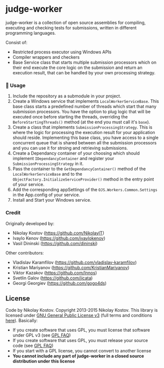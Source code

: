 # judge-worker

judge-worker is a collection of open source assemblies for compiling, executing and checking tests for submissions, written in different programming languages.

Consist of:
* Restricted process executor using Windows APIs
* Compiler wrappers and checkers
* Base Service class that starts multiple submission processors which on their end execute the core logic on the submission and return an execution result, that can be handled by your own processing strategy.

### 🔌 Usage
  1. Include the repository as a submodule in your project.
  2. Create a Windows service that implements `LocalWorkerServiceBase`. This base class starts a predefined number of threads which start that many submission processors. You have the option to plug logic that will be executed once before starting the threads, overriding the `BeforeStartingThreads()` method (at the end you must call it's `base`).
  3. Create a class that implements `SubmissionProcessingStrategy`. This is where the logic for processing the execution result for your application should reside. Implementing this base class, you have access to a single concurrent queue that is shared between all the submission processors and you can use it for stroing and retrieving submissions.
  4. Create a Dependancy container of your choosing which should implement `IDependancyContainer` and register your `SubmissionProcessingStrategy` in it.
  5. Pass the container to the `GetDependancyContainer()` method of the `LocalWorkerServiceBase` and to the `ObjectFactory.InitializeServiceProvider()` method in the entry point of your service.
  6. Add the corresponding appSettings of the `OJS.Workers.Common.Settings` in the App.config of your service.
  7. Install and Start your Windows service.
  
  ### Credit
  
  Originally developed by:
* Nikolay Kostov (https://github.com/NikolayIT)
* Ivaylo Kenov (https://github.com/ivaylokenov)
* Vasil Dininski (https://github.com/dininski)

Other contributors:
* Vladislav Karamfilov (https://github.com/vladislav-karamfilov)
* Kristian Mariyanov (https://github.com/KristianMariyanov)
* Viktor Kazakov (https://github.com/Innos)
* Svetlin Galov (https://github.com/jicata)
* Georgi Georgiev (https://github.com/gogo4ds)

## License

Code by Nikolay Kostov. Copyright 2013-2015 Nikolay Kostov.
This library is licensed under [GNU General Public License v3](https://tldrlegal.com/license/gnu-general-public-license-v3-(gpl-3)) (full terms and conditions [here](https://www.gnu.org/licenses/gpl.html)). Basically:

 - If you create software that uses GPL, you must license that software under GPL v3 (see [GPL FAQ](http://www.gnu.org/licenses/gpl-faq.html#IfLibraryIsGPL))
 - If you create software that uses GPL, you must release your source code (see [GPL FAQ](http://www.gnu.org/licenses/gpl-faq.html#IfLibraryIsGPL))
 - If you start with a GPL license, you cannot convert to another license
 - **You cannot include any part of judge-worker in a closed source distribution under this license**

